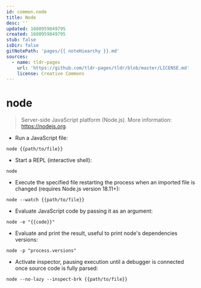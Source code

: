 ```yaml
---
id: common.node
title: Node
desc: ''
updated: 1680959849795
created: 1680959849795
stub: false
isDir: false
gitNotePath: 'pages/{{ noteHiearchy }}.md'
sources:
  - name: tldr-pages
    url: 'https://github.com/tldr-pages/tldr/blob/master/LICENSE.md'
    license: Creative Commons
---
```

# node

> Server-side JavaScript platform (Node.js).
> More information: <https://nodejs.org>.

- Run a JavaScript file:

`node {{path/to/file}}`

- Start a REPL (interactive shell):

`node`

- Execute the specified file restarting the process when an imported file is changed (requires Node.js version 18.11+):

`node --watch {{path/to/file}}`

- Evaluate JavaScript code by passing it as an argument:

`node -e "{{code}}"`

- Evaluate and print the result, useful to print node's dependencies versions:

`node -p "process.versions"`

- Activate inspector, pausing execution until a debugger is connected once source code is fully parsed:

`node --no-lazy --inspect-brk {{path/to/file}}`

